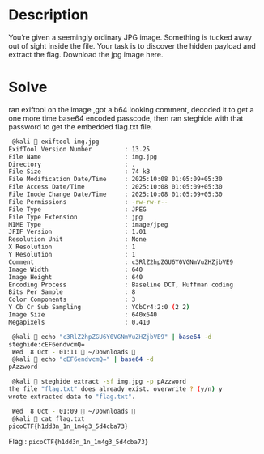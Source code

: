 # Description
You’re given a seemingly ordinary JPG image. Something is tucked away out of sight inside the file. Your task is to discover the hidden payload and extract the flag. Download the jpg image here.

# Solve

ran exiftool on the image ,got a b64 looking comment, decoded it to get a one more time base64 encoded passcode, then ran steghide with that password to get the embedded flag.txt file.

```bash
 @kali  exiftool img.jpg         
ExifTool Version Number         : 13.25
File Name                       : img.jpg
Directory                       : .
File Size                       : 74 kB
File Modification Date/Time     : 2025:10:08 01:05:09+05:30
File Access Date/Time           : 2025:10:08 01:05:09+05:30
File Inode Change Date/Time     : 2025:10:08 01:05:09+05:30
File Permissions                : -rw-rw-r--
File Type                       : JPEG
File Type Extension             : jpg
MIME Type                       : image/jpeg
JFIF Version                    : 1.01
Resolution Unit                 : None
X Resolution                    : 1
Y Resolution                    : 1
Comment                         : c3RlZ2hpZGU6Y0VGNmVuZHZjbVE9
Image Width                     : 640
Image Height                    : 640
Encoding Process                : Baseline DCT, Huffman coding
Bits Per Sample                 : 8
Color Components                : 3
Y Cb Cr Sub Sampling            : YCbCr4:2:0 (2 2)
Image Size                      : 640x640
Megapixels                      : 0.410

 @kali  echo "c3RlZ2hpZGU6Y0VGNmVuZHZjbVE9" | base64 -d
steghide:cEF6endvcmQ=                                                                                                                                                                                                                   
 Wed  8 Oct - 01:11  ~/Downloads 
 @kali  echo "cEF6endvcmQ=" | base64 -d                
pAzzword

 @kali  steghide extract -sf img.jpg -p pAzzword
the file "flag.txt" does already exist. overwrite ? (y/n) y
wrote extracted data to "flag.txt".

 Wed  8 Oct - 01:09  ~/Downloads 
 @kali  cat flag.txt 
picoCTF{h1dd3n_1n_1m4g3_5d4cba73}
```

Flag : `picoCTF{h1dd3n_1n_1m4g3_5d4cba73}`
